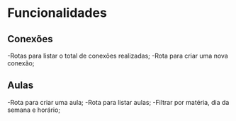 # Funcionalidades

## Conexões
-Rotas para listar o total de conexões realizadas;
-Rota para criar uma nova conexão;

## Aulas
-Rota para criar uma aula;
-Rota para listar aulas;
    -Filtrar por matéria, dia da semana e horário;